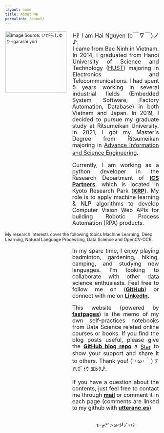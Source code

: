 ```yaml
---
layout: home
title: About Me
permalink: /about/
---
```

<script async defer src="https://buttons.github.io/buttons.js"></script>

<p><img style="float: left;margin:5px 20px 5px 1px" src="{{site.baseurl}}/images/kuma_nyako.jpg" width="200px" alt="Image Source: いがらしゆり-igarashi yuri"></p> 

<p style='text-align: justify; margin-left: 220px;font-size: 18px;'> 
Hi! I am Hai Nguyen (o￣∇￣)ノ♪. 
<br>
I came from Bac Ninh in Vietnam. In 2014, I graduated from Hanoi University of Science and Technology (<a href="https://en.hust.edu.vn/" target="_blank">HUST</a>) majoring in Electronics and Telecommunications. I had spent 5 years working in several industrial fields (Embedded System Software, Factory Automation, Database) in both Vietnam and Japan. In 2019, I decided to pursue my graduate study at Ritsumeikan University. In 2021, I got my Master's Degree from Ritsumeikan majoring in <a href="http://en.ritsumei.ac.jp/gsise/" target="_blank" >Advance Information and Science Engineering</a>.　
</p>


<p style='text-align: justify; margin-left: 220px;font-size: 18px;'> 
Currently, I am working as a python developer in the Research Department of <a href="https://www.ics-p.net/" target="_blank"><strong>ICS Partners</strong></a>, which is located in Kyoto Research Park (<a href="http://www.krp.co.jp/" target="_blank"><strong>KRP</strong></a>).
My role is to apply machine learning & NLP algorithms to develop Computer Vision Web APIs for building Robotic Process Automation (RPA) products.

My research interests cover the following topics Machine Learning, Deep Learning, Natural Language Processing, Data Science and OpenCV-OCR.</p>


<p style='text-align: justify; margin-left: 220px;font-size: 18px;'> 
In my spare time, I enjoy playing badminton, gardening, hiking, camping, and studying new languages. I’m looking to collaborate with other data science enthusiasts. Feel free to follow me on (<a href="https://github.com/anhhaibkhn" target="_blank"><strong>GitHub</strong></a>) or connect with me on <a href="https://www.linkedin.com/in/nguyen-hai-b1ab8042" target="_blank"><strong>LinkedIn</strong></a>.</p>

<p style='text-align: justify; margin-left: 220px;font-size: 18px;'> 
This website (powered by <a href="https://github.com/fastai/fastpages" target="_blank"><strong>fastpages</strong></a>) is the memo  of my own self-practices notebooks from Data Science related online courses or books. If you find the blog posts useful, please give the <a href="https://github.com/anhhaibkhn/Data-Science-selfstudy-notes-Blog" target="_blank"><strong>GitHub blog repo</strong></a> a 
        <!-- Place this tag where you want the button to render. -->
        <a class="github-button" href="https://github.com/anhhaibkhn/Data-Science-selfstudy-notes-Blog" data-color-scheme="no-preference: light; light: light; dark: light;" data-icon="octicon-star" aria-label="Star anhhaibkhn/Data-Science-selfstudy-notes-Blog on GitHub" style='display: inline-block; vertical-align: middle;'>Star</a>
        to show your support and share it to others. Thank you! (´･ω･｀)ゞ ｱﾘｶﾞﾄｳ ﾖﾛｼｸ♪. <br />

<br>
If you have a question about the contents, just feel free to contact me through <a href="mailto:nguyenngochaibkhn@gmail.com" target="_blank" font-weight= bold><strong>mail</strong></a> or comment it in each page (comments are linked to my github with <a href="https://utteranc.es/" target="_blank"><strong>utteranc.es</strong></a>)</p>

<p style='margin-left: 220px; text-align: center;'><br>	ε=┏(*`＞ω<)┛ｼﾞｬｧﾈ </p>

    


<!-- [^1]: See the datails of my experience [cv](UPDATING: {{site.baseurl}}/assets/attach/resume_hainguyen_20220803.pdf) -->
<!-- [^2]: I also have a companion blog with [vietnamese](UPDATING https://my_vietnamese_blog.com/). -->
